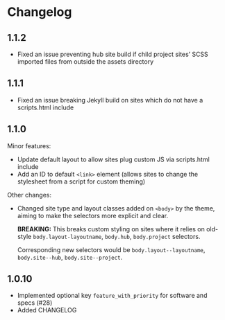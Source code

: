 # Changelog

## 1.1.2

- Fixed an issue preventing hub site build if child project sites’
  SCSS imported files from outside the assets directory

## 1.1.1

- Fixed an issue breaking Jekyll build on sites which do not have
  a scripts.html include

## 1.1.0

Minor features:

- Update default layout to allow sites plug custom JS via scripts.html include
- Add an ID to default `<link>` element (allows sites to change
  the stylesheet from a script for custom theming)

Other changes:

- Changed site type and layout classes added on `<body>` by the theme,
  aiming to make the selectors more explicit and clear.

  **BREAKING:** This breaks custom styling on sites where it relies
  on old-style `body.layout-layoutname`, `body.hub`, `body.project` selectors.

  Corresponding new selectors would be
  `body.layout--layoutname`, `body.site--hub`, `body.site--project`.

## 1.0.10

- Implemented optional key `feature_with_priority` for software and specs (#28)
- Added CHANGELOG

